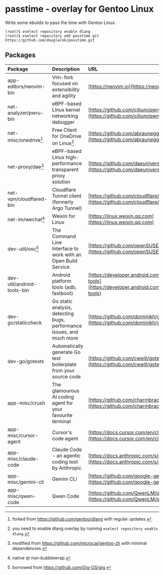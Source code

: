 passtime - overlay for Gentoo Linux
==================================

Write some ebuilds to pass the time with Gentoo Linux.

```
(root)$ eselect repository enable dlang
(root)$ eselect repository add passtime git https://github.com/douglarek/passtime.git
```

## Packages<a name="packages"></a>

| Package                      | Description                                                                           | URL                                                                                                                           |
| :--------------------------- | :-------------------------------------------------------------------------------------| :-----------------------------------------------------------------------------------------------------------------------------|
| app-editors/neovim-bin       | Vim-fork focused on extensibility and agility                                         | [https://neovim.io](https://neovim.io)                                                                                        |
| net-analyzer/pwru-bin        | eBPF-based Linux kernel networking debugger                                           | [https://github.com/cilium/pwru](https://github.com/cilium/pwru)                                                              |
| net-misc/onedrive[^1]        | Free Client for OneDrive on Linux[^2]                                                 | [https://github.com/abraunegg/onedrive](https://github.com/abraunegg/onedrive)                                                |
| net-proxy/dae[^3]            | eBPF-based Linux high-performance transparent proxy solution                          | [https://github.com/daeuniverse/dae](https://github.com/daeuniverse/dae)                                                      |
| net-vpn/cloudflared-bin      | Cloudflare Tunnel client (formerly Argo Tunnel)                                       | [https://github.com/cloudflare/cloudflared](https://github.com/cloudflare/cloudflared)                                        |
| net-im/wechat[^5]            | Weixin for Linux                                                                      | [https://linux.weixin.qq.com](https://linux.weixin.qq.com)                                                                    |
| dev-util/osc[^7]             | The Command Line Interface to work with an Open Build Service                         | [https://github.com/openSUSE/osc](https://github.com/openSUSE/osc)                                                            |
| dev-util/android-tools-bin   | Android platform tools (adb, fastboot)                                                | [https://developer.android.com/tools/releases/platform-tools](https://developer.android.com/tools/releases/platform-tools)    |
| dev-go/staticcheck           | Go static analysis, detecting bugs, performance issues, and much more                 | [https://github.com/dominikh/go-tools](https://github.com/dominikh/go-tools)                                                  |
| dev-go/gotests               | Automatically generate Go test boilerplate from your source code                      | [https://github.com/cweill/gotests](https://github.com/cweill/gotests)                                                        |
| app-misc/crush               | The glamourous AI coding agent for your favourite terminal                            | [https://github.com/charmbracelet/crush](https://github.com/charmbracelet/crush)                                              |
| app-misc/cursor-agent        | Cursor's code agent                                                                   | [https://docs.cursor.com/en/cli](https://docs.cursor.com/en/cli)                                                              |
| app-misc/claude-code         | Claude Code - an agentic coding tool by Anthropic                                     | [https://docs.anthropic.com/s/claude-code](https://docs.anthropic.com/s/claude-code)                                          |
| app-misc/gemini-cli          | Gemini CLI                                                                            | [https://github.com/google-gemini/gemini-cli](https://github.com/google-gemini/gemini-cli)                                    |
| app-misc/qwen-code           | Qwen Code                                                                             | [https://github.com/QwenLM/qwen-code](https://github.com/QwenLM/qwen-code)                                                    |

[^1]: forked from https://github.com/gentoo/dlang with regular updates.
[^2]: you need to enable dlang overlay by running `eselect repository enable dlang`.
[^3]: modified from https://github.com/microcai/gentoo-zh with minimal dependencies.
[^4]: borrowed from https://github.com/gentoo/guru.
[^5]: native qt non-bubblewrap.
[^7]: borrowed from https://github.com/Gig-OS/gig.
[^8]: borrowed from https://github.com/gentoo/guru. You need to enable guru overlay to use it.

